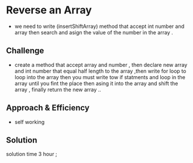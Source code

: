 # Reverse an Array
<!-- Short summary or background information -->
* we need to write (insertShiftArray) method that accept int number and array then search and asign the value of the number in the array .
## Challenge
<!-- Description of the challenge -->
 * create a method that accept array and number , then declare new array and int number that equal half length to the array  ,then write for loop to loop into the array then you must write tow if statments and loop in the array until you fint the place then asing it into the array and shift the array , finally return the new array   ..

## Approach & Efficiency
<!-- What approach did you take? Why? What is the Big O space/time for this approach? -->
 * self working

## Solution
<!-- Embedded whiteboard image -->
solution time 3 hour ;

